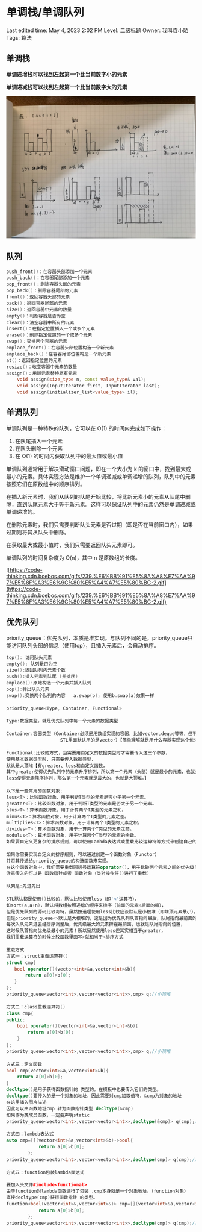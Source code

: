 # 单调栈/单调队列

Last edited time: May 4, 2023 2:02 PM
Level: 二级标题
Owner: 我叫袁小陌
Tags: 算法

## 单调栈

**单调递增栈可以找到左起第一个比当前数字小的元素**

**单调递减栈可以找到左起第一个比当前数字大的元素**

![Untitled](%E5%8D%95%E8%B0%83%E6%A0%88%20%E5%8D%95%E8%B0%83%E9%98%9F%E5%88%97%20450366c285e341ef9920876857d2d82a/Untitled.png)

## 队列

```cpp
push_front()：在容器头部添加一个元素
push_back()：在容器尾部添加一个元素
pop_front()：删除容器头部的元素
pop_back()：删除容器尾部的元素
front()：返回容器头部的元素
back()：返回容器尾部的元素
size()：返回容器中元素的数量
empty()：判断容器是否为空
clear()：清空容器中所有的元素
insert()：在指定位置插入一个或多个元素
erase()：删除指定位置的一个或多个元素
swap()：交换两个容器的元素
emplace_front()：在容器头部位置构造一个新元素
emplace_back()：在容器尾部位置构造一个新元素
at()：返回指定位置的元素
resize()：改变容器中元素的数量
assign()：用新元素替换原有元素
	void assign(size_type n, const value_type& val);
	void assign(InputIterator first, InputIterator last);
	void assign(initializer_list<value_type> il);
```

## 单调队列

单调队列是一种特殊的队列，它可以在 O(1) 的时间内完成如下操作：

1. 在队尾插入一个元素
2. 在队头删除一个元素
3. 在 O(1) 的时间内获取队列中的最大值或最小值

单调队列通常用于解决滑动窗口问题，即在一个大小为 k 的窗口中，找到最大或最小的元素。具体实现方法是维护一个单调递减或单调递增的队列，队列中的元素按照它们在原数组中的顺序排列。

在插入新元素时，我们从队列的队尾开始比较，将比新元素小的元素从队尾中删除，直到队尾元素大于等于新元素。这样可以保证队列中的元素仍然是单调递减或单调递增的。

在删除元素时，我们只需要判断队头元素是否过期（即是否在当前窗口内），如果过期则将其从队头中删除。

在获取最大或最小值时，我们只需要返回队头元素即可。

单调队列的时间复杂度为 O(n)，其中 n 是原数组的长度。

![https://code-thinking.cdn.bcebos.com/gifs/239.%E6%BB%91%E5%8A%A8%E7%AA%97%E5%8F%A3%E6%9C%80%E5%A4%A7%E5%80%BC-2.gif](https://code-thinking.cdn.bcebos.com/gifs/239.%E6%BB%91%E5%8A%A8%E7%AA%97%E5%8F%A3%E6%9C%80%E5%A4%A7%E5%80%BC-2.gif)

## 优先队列

priority_queue：优先队列，本质是堆实现。与队列不同的是，priority_queue只能访问队列头部的信息（使用top），且插入元素后，会自动排序。

```cpp
top(): 访问队头元素
empty(): 队列是否为空
size():返回队列内元素个数
push():插入元素到队尾 (并排序)
emplace():原地构造一个元素并插入队列
pop():弹出队头元素
swap():交换两个队列的内容   a.swap(b); 使用b.swap(a)效果一样

priority_queue<Type, Container, Functional>

Type:数据类型，就是优先队列中每一个元素的数据类型

Container:容器类型（Container必须是用数组实现的容器，比如vector,deque等等，但不能用 list。
					STL里面默认用的是vector）【简单理解就是用什么容器实现这个优先级队列】

Functional:比较的方式，当需要用自定义的数据类型时才需要传入这三个参数，
使用基本数据类型时，只需要传入数据类型，
默认是大顶堆【有greater、less和自定义函数，
其中greater使得优先队列中的元素升序排列，所以第一个元素（头部）就是最小的元素，也就是小顶堆；
less使得元素降序排列，那么第一个元素就是最大的，也就是大顶堆。】

以下是一些常用的函数对象:
less<T>：比较函数对象，用于判断T类型的元素是否小于另一个元素。
greater<T>：比较函数对象，用于判断T类型的元素是否大于另一个元素。
plus<T>：算术函数对象，用于计算两个T类型的元素之和。
minus<T>：算术函数对象，用于计算两个T类型的元素之差。
multiplies<T>：算术函数对象，用于计算两个T类型的元素之积。
divides<T>：算术函数对象，用于计算两个T类型的元素之商。
modulus<T>：算术函数对象，用于计算两个T类型的元素的余数。
如果要自定义更复杂的排序规则，可以使用Lambda表达式或重载比较运算符等方式来创建自己的函数对象。

如果你需要实现自定义的排序规则，可以通过创建一个函数对象（Functor）
并将其传递给priority_queue的构造函数来实现。
在这个函数对象中，我们需要重载圆括号运算符operator()，用于比较两个元素之间的优先级关系。
注意传入的可以是 函数指针或者 函数对象（类对操作符()进行了重载)

队列是:先进先出

STL默认都是使用()比较的，默认比较使用less（即'<'运算符），
如sort(a,a+n)，默认将数组按照递增的顺序来排序（前面的元素<后面的嘛），
但是优先队列的源码比较奇特，虽然按道理使用less比较应该默认是小根堆（即堆顶元素最小），
但是priority_queue<>默认是大根堆的，这是因为优先队列队首指向最后，队尾指向最前面的缘故！
每次入队元素进去经排序调整后，优先级最大的元素排在最前面，也就是队尾指向的位置，
这时候队首指向优先级最小的元素！所以虽然使用less但其实相当于greater，
我们重载运算符的时候比较函数里面写>就相当于<排序方式

重载方式
方式一：struct重载运算符()
struct cmp{
   bool operator()(vector<int>&a,vector<int>&b){
       return a[0]>b[0]; 
   }
};
priority_queue<vector<int>,vector<vector<int>>,cmp> q;//小顶堆

方式二：class重载运算符()
class cmp{
public:
    bool operator()(vector<int>&a,vector<int>&b){
        return a[0]>b[0]; 
    }
};
priority_queue<vector<int>,vector<vector<int>>,cmp> q;//小顶堆

方式三：定义函数
bool cmp(vector<int>&a,vector<int>&b){
	return a[0]>b[0];
}
decltype()是用于获得函数指针的 类型的。在模板中也要传入它们的类型。
decltype()要传入的是一个对象的地址，因此需要对cmp加取值符，&cmp为对象的地址
在这里插入图片描述
因此可以由函数地址cmp 转为函数指针类型 decltype(&cmp)
如果作为类成员函数，一定要声明static
priority_queue<vector<int>,vector<vector<int>>,decltype(&cmp)> q(cmp);//小顶堆

方式四：lambda表达式
auto cmp=[](vector<int>&a,vector<int>&b)->bool{
            return a[0]>b[0];
        };
priority_queue<vector<int>,vector<vector<int>>,decltype(cmp)> q(cmp);//小顶堆

方式五：function包装lambda表达式

要加入头文件#include<functional>
由于function对lambda函数进行了包装 ,cmp本身就是一个对象地址。（function对象）
直接decltype(cmp)获得函数指针 的类型。
function<bool(vector<int>&,vector<int>&)> cmp=[](vector<int>&a,vector<int>&b)->bool{
            return a[0]>b[0];
        };
priority_queue<vector<int>,vector<vector<int>>,decltype(cmp)> q(cmp);//小顶堆
```